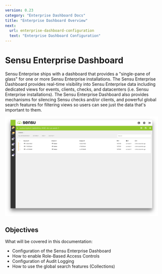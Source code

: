 ```yaml
---
version: 0.23
category: "Enterprise Dashboard Docs"
title: "Enterprise Dashboard Overview"
next:
  url: enterprise-dashboard-configuration
  text: "Enterprise Dashboard Configuration"
---
```


# Sensu Enterprise Dashboard

Sensu Enterprise ships with a dashboard that provides a "single-pane of glass" for one or more Sensu Enterprise installations. The Sensu Enterprise Dashboard provides real-time visibility into Sensu Enterprise data including dedicated views for events, clients, checks, and datacenters (i.e. Sensu Enterprise installations). The Sensu Enterprise Dashboard also provides mechanisms for silencing Sensu checks and/or clients, and powerful global search features for filtering views so users can see just the data that's important to them.

![screenshot](img/enterprise-dashboard-overview-screenshot.png)

## Objectives

What will be covered in this documentation:

- Configuration of the Sensu Enterprise Dashboard
- How to enable Role-Based Access Controls
- Configuration of Audit Logging
- How to use the global search features (Collections)

